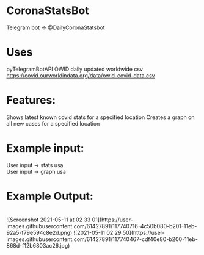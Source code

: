 # CoronaStatsBot
Telegram bot -> @DailyCoronaStatsbot


# Uses
pyTelegramBotAPI
OWID daily updated worldwide csv https://covid.ourworldindata.org/data/owid-covid-data.csv


# Features:
Shows latest known covid stats for a specified location
Creates a graph on all new cases for a specified location

# Example input:
  User input -> stats usa  
  User input -> graph usa

# Example Output:
<br>
![Screenshot 2021-05-11 at 02 33 01](https://user-images.githubusercontent.com/61427891/117740716-4c50b080-b201-11eb-92a5-f79e594c8e2d.png)
![2021-05-11 02 29 50](https://user-images.githubusercontent.com/61427891/117740467-cdf40e80-b200-11eb-868d-f12b6803ac26.jpg)
